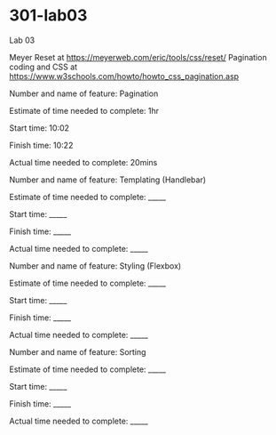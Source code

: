 # 301-lab03
Lab 03

Meyer Reset at https://meyerweb.com/eric/tools/css/reset/
Pagination coding and CSS at https://www.w3schools.com/howto/howto_css_pagination.asp


Number and name of feature: Pagination

Estimate of time needed to complete: 1hr

Start time: 10:02

Finish time: 10:22

Actual time needed to complete: 20mins




Number and name of feature: Templating (Handlebar)

Estimate of time needed to complete: _____

Start time: _____

Finish time: _____

Actual time needed to complete: _____




Number and name of feature: Styling (Flexbox)

Estimate of time needed to complete: _____

Start time: _____

Finish time: _____

Actual time needed to complete: _____





Number and name of feature: Sorting

Estimate of time needed to complete: _____

Start time: _____

Finish time: _____

Actual time needed to complete: _____
